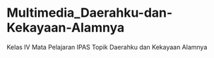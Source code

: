 # Multimedia_Daerahku-dan-Kekayaan-Alamnya
Kelas IV Mata Pelajaran IPAS Topik Daerahku dan Kekayaan Alamnya
